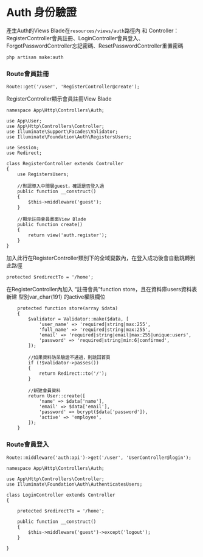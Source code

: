 # Auth 身份驗證

產生Auth的Views Blade在`resources/views/auth`路徑內 和 Controller：RegisterController會員註冊、LoginController會員登入、ForgotPasswordController忘記密碼、ResetPasswordController重置密碼

```
php artisan make:auth
```

### Route會員註冊

```
Route::get('/user', 'RegisterController@create');
```

RegisterController顯示會員註冊View Blade

```
namespace App\Http\Controllers\Auth;

use App\User;
use App\Http\Controllers\Controller;
use Illuminate\Support\Facades\Validator;
use Illuminate\Foundation\Auth\RegistersUsers;

use Session;
use Redirect;

class RegisterController extends Controller
{
    use RegistersUsers;

    //默認導入中間層guest，確認是否登入過
    public function __construct()
    {
        $this->middleware('guest');
    }

    //顯示註冊會員畫面View Blade
    public function create()
    {
        return view('auth.register');
    }
}
```

加入此行在RegisterController類別下的全域變數內，在登入成功後會自動跳轉到此路徑

```
protected $redirectTo = '/home';
```

在RegisterController內加入 “註冊會員”function store，且在資料庫users資料表新建 型別var\_char\(191\) 的active權限欄位

```
    protected function store(array $data)
    {
        $validator = Validator::make($data, [
            'user_name' => 'required|string|max:255',
            'full_name' => 'required|string|max:255',
            'email' => 'required|string|email|max:255|unique:users',
            'password' => 'required|string|min:6|confirmed',
        ]);

        //如果資料防呆驗證不通過，則跳回首頁
        if (!$validator->passes()) 
        {
            return Redirect::to('/');
        }

        //新建會員資料
        return User::create([
            'name' => $data['name'],
            'email' => $data['email'],
            'password' => bcrypt($data['password']),
            'active' => 'employee',
        ]);
    }
```

### Route會員登入

```
Route::middleware('auth:api')->get('/user', 'UserController@login');
```

```
namespace App\Http\Controllers\Auth;

use App\Http\Controllers\Controller;
use Illuminate\Foundation\Auth\AuthenticatesUsers;

class LoginController extends Controller
{

    protected $redirectTo = '/home';

    public function __construct()
    {
        $this->middleware('guest')->except('logout');
    }

}
```



